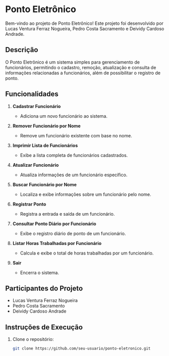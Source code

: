 # Ponto Eletrônico

Bem-vindo ao projeto de Ponto Eletrônico! Este projeto foi desenvolvido por Lucas Ventura Ferraz Nogueira, Pedro Costa Sacramento e Deividy Cardoso Andrade.

## Descrição

O Ponto Eletrônico é um sistema simples para gerenciamento de funcionários, permitindo o cadastro, remoção, atualização e consulta de informações relacionadas a funcionários, além de possibilitar o registro de ponto.

## Funcionalidades

1. **Cadastrar Funcionário**
    - Adiciona um novo funcionário ao sistema.

2. **Remover Funcionário por Nome**
    - Remove um funcionário existente com base no nome.

3. **Imprimir Lista de Funcionários**
    - Exibe a lista completa de funcionários cadastrados.

4. **Atualizar Funcionário**
    - Atualiza informações de um funcionário específico.

5. **Buscar Funcionário por Nome**
    - Localiza e exibe informações sobre um funcionário pelo nome.

6. **Registrar Ponto**
    - Registra a entrada e saída de um funcionário.

7. **Consultar Ponto Diário por Funcionário**
    - Exibe o registro diário de ponto de um funcionário.

8. **Listar Horas Trabalhadas por Funcionário**
    - Calcula e exibe o total de horas trabalhadas por um funcionário.

9. **Sair**
    - Encerra o sistema.

## Participantes do Projeto

- Lucas Ventura Ferraz Nogueira
- Pedro Costa Sacramento
- Deividy Cardoso Andrade

## Instruções de Execução

1. Clone o repositório:

   ```bash
   git clone https://github.com/seu-usuario/ponto-eletronico.git
